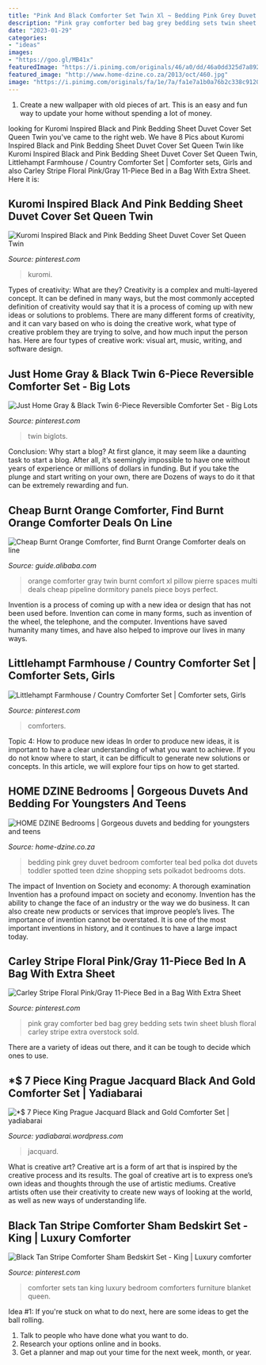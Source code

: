```yaml
---
title: "Pink And Black Comforter Set Twin Xl ~ Bedding Pink Grey Duvet Bedroom Comforter Teal Bed Polka Dot Duvets Toddler Spotted Teen Dzine Shopping Sets Polkadot Bedrooms Dots"
description: "Pink gray comforter bed bag grey bedding sets twin sheet blush floral carley stripe extra overstock sold"
date: "2023-01-29"
categories:
- "ideas"
images:
- "https://goo.gl/MB41x"
featuredImage: "https://i.pinimg.com/originals/46/a0/dd/46a0dd325d7a892012185ae2944608a6.jpg"
featured_image: "http://www.home-dzine.co.za/2013/oct/460.jpg"
image: "https://i.pinimg.com/originals/fa/1e/7a/fa1e7a1b0a76b2c338c9120b12769e4e.jpg"
---
```



1. Create a new wallpaper with old pieces of art. This is an easy and fun way to update your home without spending a lot of money.

	

		
looking for Kuromi Inspired Black and Pink Bedding Sheet Duvet Cover Set Queen Twin you've came to the right web. We have 8 Pics about Kuromi Inspired Black and Pink Bedding Sheet Duvet Cover Set Queen Twin like Kuromi Inspired Black and Pink Bedding Sheet Duvet Cover Set Queen Twin, Littlehampt Farmhouse / Country Comforter Set | Comforter sets, Girls and also Carley Stripe Floral Pink/Gray 11-Piece Bed in a Bag With Extra Sheet. Here it is:
		
    
## Kuromi Inspired Black And Pink Bedding Sheet Duvet Cover Set Queen Twin

<img loading=lazy src="https://i.pinimg.com/originals/fa/1e/7a/fa1e7a1b0a76b2c338c9120b12769e4e.jpg" onerror="this.onerror=null;this.src='https://tse3.mm.bing.net/th?id=OIP.ytw4rfcOJzS7dDtyu7UlYAHaHa&amp;pid=15.1';" alt="Kuromi Inspired Black and Pink Bedding Sheet Duvet Cover Set Queen Twin">

_Source: pinterest.com_

>kuromi. 

	

Types of creativity: What are they?
Creativity is a complex and multi-layered concept. It can be defined in many ways, but the most commonly accepted definition of creativity would say that it is a process of coming up with new ideas or solutions to problems. There are many different forms of creativity, and it can vary based on who is doing the creative work, what type of creative problem they are trying to solve, and how much input the person has. Here are four types of creative work: visual art, music, writing, and software design.

    
## Just Home Gray &amp; Black Twin 6-Piece Reversible Comforter Set - Big Lots

<img loading=lazy src="https://i.pinimg.com/originals/46/a0/dd/46a0dd325d7a892012185ae2944608a6.jpg" onerror="this.onerror=null;this.src='https://tse2.mm.bing.net/th?id=OIP.SR2iwUdVEzBC1ZQuzfxgTgHaGN&amp;pid=15.1';" alt="Just Home Gray &amp; Black Twin 6-Piece Reversible Comforter Set - Big Lots">

_Source: pinterest.com_

>twin biglots. 

	

Conclusion: Why start a blog?
At first glance, it may seem like a daunting task to start a blog. After all, it’s seemingly impossible to have one without years of experience or millions of dollars in funding. But if you take the plunge and start writing on your own, there are Dozens of ways to do it that can be extremely rewarding and fun.

    
## Cheap Burnt Orange Comforter, Find Burnt Orange Comforter Deals On Line

<img loading=lazy src="https://sc01.alicdn.com/kf/HTB1feyJcGmWBuNkHFJHq6yatVXap.jpg" onerror="this.onerror=null;this.src='https://tse4.mm.bing.net/th?id=OIP.3IO8Z6C0MU4xmnYAWCWq4QHaHa&amp;pid=15.1';" alt="Cheap Burnt Orange Comforter, find Burnt Orange Comforter deals on line">

_Source: guide.alibaba.com_

>orange comforter gray twin burnt comfort xl pillow pierre spaces multi deals cheap pipeline dormitory panels piece boys perfect. 

	

Invention is a process of coming up with a new idea or design that has not been used before. Invention can come in many forms, such as invention of the wheel, the telephone, and the computer. Inventions have saved humanity many times, and have also helped to improve our lives in many ways.

    
## Littlehampt Farmhouse / Country Comforter Set | Comforter Sets, Girls

<img loading=lazy src="https://i.pinimg.com/736x/83/68/2c/83682ce52c202439afce96e21e97f770.jpg" onerror="this.onerror=null;this.src='https://tse1.mm.bing.net/th?id=OIP.7DzCDzKgMuEAdemhbvuNBAHaHa&amp;pid=15.1';" alt="Littlehampt Farmhouse / Country Comforter Set | Comforter sets, Girls">

_Source: pinterest.com_

>comforters. 

	

Topic 4: How to produce new ideas
In order to produce new ideas, it is important to have a clear understanding of what you want to achieve. If you do not know where to start, it can be difficult to generate new solutions or concepts. In this article, we will explore four tips on how to get started.

    
## HOME DZINE Bedrooms | Gorgeous Duvets And Bedding For Youngsters And Teens

<img loading=lazy src="http://www.home-dzine.co.za/2013/oct/460.jpg" onerror="this.onerror=null;this.src='https://tse2.mm.bing.net/th?id=OIP.UV_GNX2-EJ1tsCejRxCIPAAAAA&amp;pid=15.1';" alt="HOME DZINE Bedrooms | Gorgeous duvets and bedding for youngsters and teens">

_Source: home-dzine.co.za_

>bedding pink grey duvet bedroom comforter teal bed polka dot duvets toddler spotted teen dzine shopping sets polkadot bedrooms dots. 

	

The impact of Invention on Society and economy: A thorough examination
Invention has a profound impact on society and economy. Invention has the ability to change the face of an industry or the way we do business. It can also create new products or services that improve people’s lives. The importance of invention cannot be overstated. It is one of the most important inventions in history, and it continues to have a large impact today.

    
## Carley Stripe Floral Pink/Gray 11-Piece Bed In A Bag With Extra Sheet

<img loading=lazy src="https://i.pinimg.com/originals/ca/e7/e5/cae7e50599600f4681076f97c6e46c6a.jpg" onerror="this.onerror=null;this.src='https://tse2.mm.bing.net/th?id=OIP.u9ejNjksdnspS55OhxszlQHaHa&amp;pid=15.1';" alt="Carley Stripe Floral Pink/Gray 11-Piece Bed in a Bag With Extra Sheet">

_Source: pinterest.com_

>pink gray comforter bed bag grey bedding sets twin sheet blush floral carley stripe extra overstock sold. 

	

There are a variety of ideas out there, and it can be tough to decide which ones to use.

    
## *$ 7 Piece King Prague Jacquard Black And Gold Comforter Set | Yadiabarai

<img loading=lazy src="https://goo.gl/MB41x" onerror="this.onerror=null;this.src='https://tse2.mm.bing.net/th?id=OIP.V6W8igX0eMMaVW_AhU-m_QHaGb&amp;pid=15.1';" alt="*$ 7 Piece King Prague Jacquard Black and Gold Comforter Set | yadiabarai">

_Source: yadiabarai.wordpress.com_

>jacquard. 

	

What is creative art?
Creative art is a form of art that is inspired by the creative process and its results. The goal of creative art is to express one’s own ideas and thoughts through the use of artistic mediums. Creative artists often use their creativity to create new ways of looking at the world, as well as new ways of understanding life.

    
## Black Tan Stripe Comforter Sham Bedskirt Set - King | Luxury Comforter

<img loading=lazy src="https://i.pinimg.com/originals/62/14/57/6214576c5338e40cb872553ed49afa05.jpg" onerror="this.onerror=null;this.src='https://tse3.mm.bing.net/th?id=OIP.2p8OUOS7at0EuMQu12RRxAHaFj&amp;pid=15.1';" alt="Black Tan Stripe Comforter Sham Bedskirt Set - King | Luxury comforter">

_Source: pinterest.com_

>comforter sets tan king luxury bedroom comforters furniture blanket queen. 

	

Idea #1:
If you're stuck on what to do next, here are some ideas to get the ball rolling.
1. Talk to people who have done what you want to do.
2. Research your options online and in books.
3. Get a planner and map out your time for the next week, month, or year.


